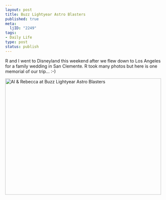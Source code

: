 ```yaml
--- 
layout: post
title: Buzz Lightyear Astro Blasters
published: true
meta: 
  ljID: "2249"
tags: 
- Daily Life
type: post
status: publish
---
```

R and I went to Disneyland this weekend after we flew down to Los Angeles for a family wedding in San Clemente. R took many photos but here is one memorial of our trip... :-)

<a title="Photo Sharing" href="http://www.flickr.com/photos/albill/271428624/"><img width="500" height="375" alt="Al & Rebecca at Buzz Lightyear Astro Blasters" src="http://static.flickr.com/112/271428624_001ecaa729.jpg" /></a>
